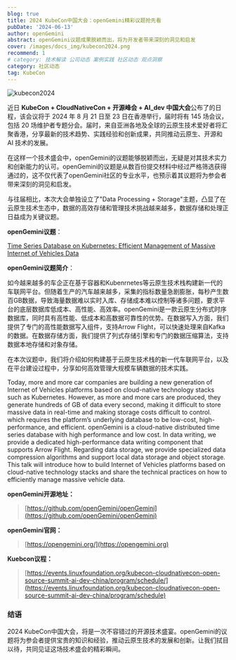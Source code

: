 ```yaml
---
blog: true
title: 2024 KubeCon中国大会：openGemini精彩议题抢先看
pubDate: '2024-06-13'
author: openGemini
abstract: openGemini议题成果脱颖而出，将为开发者带来深刻的洞见和启发
cover: /images/docs_img/kubecon2024.png
recommend: 1
# category: 技术解读 公司动态 案例实践 社区动态 观点洞察
category: 社区动态
tag: KubeCon
---
```


![kubecon2024](/images/docs_img/kubecon2024.png)

近日 **KubeCon + CloudNativeCon + 开源峰会 + AI_dev 中国大会**公布了的日程，该会议将于 2024 年 8 月 21 日至 23 日在香港举行，届时将有 145 场会议，包括 20 场维护者专题分会。届时，来自亚洲各地及全球的云原生技术爱好者将汇聚香港，分享最新的技术趋势、实践经验和创新成果，共同推动云原生、开源和 AI 技术的发展。

在这样一个技术盛会中，openGemini的议题能够脱颖而出，无疑是对其技术实力和创新能力的认可。openGemini的议题是从数百份提交材料中经过严格筛选获得通过的，这不仅代表了openGemini社区的专业水平，也预示着其议题将为参会者带来深刻的洞见和启发。

与往届相比，本次大会单独设立了"Data Processing + Storage"主题，凸显了在云原生技术生态中，数据的高效存储和管理技术挑战越来越多，数据存储和处理正日益成为关键议题。

**openGemini议题**：

[Time Series Database on Kubernetes: Efficient Management of Massive Internet of Vehicles Data](https://kccncossaidevchn2024.sched.com/event/1eYYQ/time-series-database-on-kubernetes-efficient-management-of-massive-internet-of-vehicles-data-kuberneteszha-daeppan-fa-lia-hao-ji-ni-jie-wu-dai-vicky-lee-huawei-cloud-computing-technology-co-ltd?iframe=no)

**openGemini议题简介**：

如今越来越多的车企正在基于容器和Kubenrnetes等云原生技术栈构建新一代的车联网平台。但随着生产的汽车越来越多，采集的指标数量急剧膨胀，每秒产生数百GB数据，导致海量数据难以实时入库、存储成本难以控制等诸多问题，要求平台的底层数据库低成本、高性能、高效率。openGemini是一款云原生分布式时序数据库，同时具有高性能、低成本和高数据可靠性的优势。在数据写入方面，我们提供了专门的高性能数据写入组件，支持Arrow Flight，可以快速处理来自Kafka的数据。在数据存储方面，我们提供了列式存储引擎和专门的数据压缩算法，支持数据本地存储和对象存储。

在本次议题中，我们将介绍如何构建基于云原生技术栈的新一代车联网平台，以及在平台建设过程中，分享如何高效管理大规模车辆数据的技术实践。

Today, more and more car companies are building a new generation of Internet of Vehicles platforms based on cloud-native technology stacks such as Kubernetes. However, as more and more cars are produced, they generate hundreds of GB of data every second, making it difficult to store massive data in real-time and making storage costs difficult to control. which requires the platform’s underlying database to be low-cost, high-performance, and efficient. openGemini is a cloud-native distributed time series database with high performance and low cost. In data writing, we provide a dedicated high-performance data writing component that supports Arrow Flight. Regarding data storage, we provide specialized data compression algorithms and support local data storage and object storage. This talk will introduce how to build Internet of Vehicles platforms based on cloud-native technology stacks and share the technical practices on how to efficiently manage massive vehicle data.

**openGemini开源地址：**

> [https://github.com/openGemini/openGemini](https://github.com/openGemini/openGemini)

**openGemini官网：**

> [https://opengemini.org/](https://opengemini.org)

**Kuebcon议程：**

> [https://events.linuxfoundation.org/kubecon-cloudnativecon-open-source-summit-ai-dev-china/program/schedule/](https://events.linuxfoundation.org/kubecon-cloudnativecon-open-source-summit-ai-dev-china/program/schedule)

### 结语

2024 KubeCon中国大会，将是一次不容错过的开源技术盛宴。openGemini的议题将为参会者提供宝贵的知识和经验，推动云原生技术的发展和创新。让我们拭目以待，共同见证这场技术盛会的精彩瞬间。